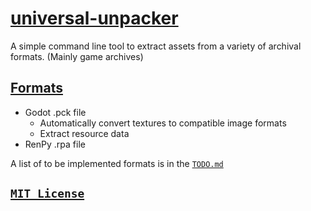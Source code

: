 
# [universal-unpacker](/)

A simple command line tool to extract assets from a variety of archival formats. (Mainly game archives)

## [Formats](#formats)

* Godot .pck file
    * Automatically convert textures to compatible image formats
    * Extract resource data
* RenPy .rpa file

A list of to be implemented formats is in the [`TODO.md`](/TODO.md#future-unpackers)

## [`MIT License`](/LICENSE)
